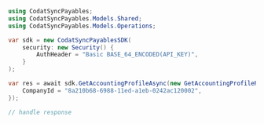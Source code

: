 <!-- Start SDK Example Usage -->


```csharp
using CodatSyncPayables;
using CodatSyncPayables.Models.Shared;
using CodatSyncPayables.Models.Operations;

var sdk = new CodatSyncPayablesSDK(
    security: new Security() {
        AuthHeader = "Basic BASE_64_ENCODED(API_KEY)",
    }
);

var res = await sdk.GetAccountingProfileAsync(new GetAccountingProfileRequest() {
    CompanyId = "8a210b68-6988-11ed-a1eb-0242ac120002",
});

// handle response
```
<!-- End SDK Example Usage -->